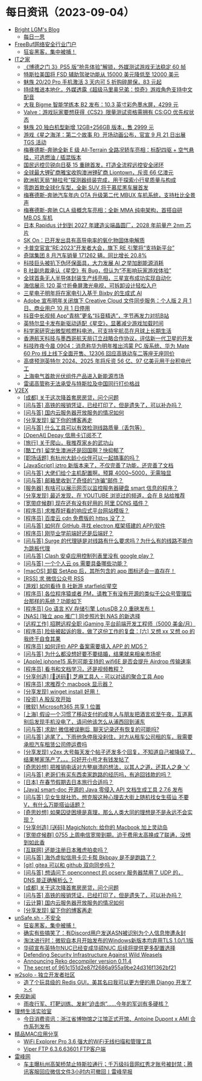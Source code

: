 ﻿# 每日资讯（2023-09-04）

- [Bright LGM's Blog](https://brightliao.com/atom.xml)
  - [每日一思](http://brightliao.com/2023/09/04/daily-thoughts/)
- [FreeBuf网络安全行业门户](https://plink.anyfeeder.com/freebuf)
  - [狂妄黑客，集中被捕！](https://www.freebuf.com/news/376937.html)
- [IT之家](https://www.ithome.com/rss/)
  - [《博德之门 3》PS5 版“抢先体验”解锁，外媒测试游戏无法稳定 60 帧](https://www.ithome.com/0/716/741.htm)
  - [特斯拉美国将 FSD 辅助驾驶功能从 15000 美元降低至 12000 美元](https://www.ithome.com/0/716/739.htm)
  - [魅族 20/20 Pro 手机激活 3 天内可 5 折购碎屏保，83 元起](https://www.ithome.com/0/716/738.htm)
  - [持续推进本地化，外媒透露《超级马里奥兄弟：惊奇》游戏角色支持中文配音](https://www.ithome.com/0/716/737.htm)
  - [大我 Bigme 智能学练本 B2 发布：10.3 英寸彩色墨水屏，4299 元](https://www.ithome.com/0/716/736.htm)
  - [Valve：游戏玩家要想获得《CS2》限量测试资格需拥有 CS:GO 优先权状态](https://www.ithome.com/0/716/734.htm)
  - [魅族 20 独白机型新增 12GB+256GB 版本，售 2999 元](https://www.ithome.com/0/716/733.htm)
  - [游戏《星之海洋：第二个故事 R》开场动画公布，官宣 9 月 21 日出展 TGS 活动](https://www.ithome.com/0/716/732.htm)
  - [梅赛德斯-奔驰全新 E 级 All-Terrain 全路况轿车亮相：标配四驱 + 空气悬挂，可选燃油 / 插混版本](https://www.ithome.com/0/716/731.htm)
  - [国民远控贝锐向日葵 15 重磅首发，打造全流程远控安全闭环](https://www.ithome.com/0/716/728.htm)
  - [全球最大锂矿商雅宝收购澳洲锂矿商 Liontown，斥资 66 亿澳元](https://www.ithome.com/0/716/727.htm)
  - [欧洲航天局“赫拉号”探测器组装完成，用于探索小行星质量与构成](https://www.ithome.com/0/716/726.htm)
  - [零跑首款全球化车型，全新 SUV 将于慕尼黑车展首发](https://www.ithome.com/0/716/724.htm)
  - [梅赛德斯-奔驰汽车年内 OTA 升级第二代 MBUX 车机系统，支持杜比全景声](https://www.ithome.com/0/716/723.htm)
  - [梅赛德斯-奔驰 CLA 级概念车亮相：全新 MMA 纯电架构，首搭自研 MB.OS 车机](https://www.ithome.com/0/716/722.htm)
  - [日本 Rapidus 计划到 2027 年建造尖端晶圆厂，2028 年前量产 2nm 芯片](https://www.ithome.com/0/716/721.htm)
  - [SK On：已开发出具有高导电率的氧化物固体电解质](https://www.ithome.com/0/716/718.htm)
  - [卡普空官宣“RE:2023”开发者大会，旗下 RE 引擎将“支持新平台”](https://www.ithome.com/0/716/717.htm)
  - [奇瑞集团 8 月汽车销量 171262 辆，同比增长 20.8%](https://www.ithome.com/0/716/716.htm)
  - [科技巨头被扒下伪环保面具，大力发展 AI 之举加剧能源消耗](https://www.ithome.com/0/716/715.htm)
  - [B 社副总裁承认《星空》有 Bug，但认为“不影响玩家游戏体验”](https://www.ithome.com/0/716/714.htm)
  - [全球首条无人半导体封装生产线亮相，三星宣布成功实现自动化](https://www.ithome.com/0/716/713.htm)
  - [海信展示 120 英寸折叠屏激光电视，可拆卸设计轻松入户](https://www.ithome.com/0/716/712.htm)
  - [三星电子明年将在家电引入基于 Bixby 的生成式 AI](https://www.ithome.com/0/716/711.htm)
  - [Adobe 宣布明年关闭旗下 Creative Cloud 文件同步服务：个人版 2 月 1 日、商业用户 10 月 1 日停用](https://www.ithome.com/0/716/710.htm)
  - [抖音中长视频 App“青桃”更名“抖音精选”，字节再发力对抗B站](https://www.ithome.com/0/716/709.htm)
  - [英特尔显卡发布新驱动适配《星空》，显著减少游戏加载时间](https://www.ithome.com/0/716/708.htm)
  - [科学家研究出微型核燃料电池，可支持宇航员在月球上长期生活](https://www.ithome.com/0/716/707.htm)
  - [香港航天科技与墨西哥航天局订立战略合作协议，评估新一代卫星的开发](https://www.ithome.com/0/716/706.htm)
  - [科技昨夜今晨 0904：消息称华为明年推出鸿蒙 PC 版系统、华为 Mate 60 Pro 线上线下全面开售、12306 回应高铁动车二等座无座同价](https://www.ithome.com/0/716/705.htm)
  - [高盛预测英特尔 2024、2025 年将斥资 56 亿、97 亿美元用于台积电代工](https://www.ithome.com/0/716/704.htm)
  - [上海电气首款光伏组件产品进入新能源市场](https://www.ithome.com/0/716/703.htm)
  - [雷诺高管称无法承受与特斯拉及中国同行打价格战](https://www.ithome.com/0/716/702.htm)
- [V2EX](https://www.v2ex.com/index.xml)
  - [[成都] 关于这次降首套房房贷，问个问题](https://www.v2ex.com/t/970643#reply3)
  - [[问与答] 高铁的报销凭证，已经打印了，但是遗失了，可以补办吗？](https://www.v2ex.com/t/970641#reply6)
  - [[问与答] 国内云服务器开放服务的情况如何](https://www.v2ex.com/t/970640#reply4)
  - [[分享发现] 留下你的博客再走](https://www.v2ex.com/t/970639#reply5)
  - [[问与答] 什么工具可以有效检测线路质量（丢包等）](https://www.v2ex.com/t/970637#reply2)
  - [[OpenAI] Depay 信用卡订阅不了](https://www.v2ex.com/t/970636#reply2)
  - [[旅行] 关于爬山，我推荐家乡的武功山](https://www.v2ex.com/t/970635#reply11)
  - [[酷工作] 留学生澳洲还是回国啊？快抑郁了](https://www.v2ex.com/t/970634#reply32)
  - [[职场话题] 有杭州大龄小伙伴可以一起搞事的吗？](https://www.v2ex.com/t/970633#reply0)
  - [[JavaScript] iztro 新版本来了，不仅完善了功能，还完善了文档](https://www.v2ex.com/t/970703#reply0)
  - [[问与答] 大佬们给个主机配置啊，预算 4000~5000，无需独显](https://www.v2ex.com/t/970702#reply0)
  - [[问与答] 邮箱里收到了奇怪的“诈骗”邮件？](https://www.v2ex.com/t/970701#reply2)
  - [[服务器] 有啥可以展示网页以监控服务器硬盘 smart 信息的程序？](https://www.v2ex.com/t/970700#reply0)
  - [[分享发现] 最近发现，在 YOUTUBE 浏览过的频道，会在 B 站给推荐](https://www.v2ex.com/t/970699#reply6)
  - [[宽带症候群] 现在还有没有好用的 阿里 DDNS 插件？](https://www.v2ex.com/t/970698#reply5)
  - [[程序员] 求推荐好看的响应式平台网站模版？](https://www.v2ex.com/t/970697#reply1)
  - [[程序员] 百度云 cdn 免费版的 https 没了？](https://www.v2ex.com/t/970696#reply8)
  - [[问与答] 如何在 GitHub 寻找 electron 框架搭建的 APP/软件](https://www.v2ex.com/t/970695#reply1)
  - [[程序员] 刚毕业学前端好还是后端好？](https://www.v2ex.com/t/970694#reply19)
  - [[问与答] Surge 的代理链是对线路有什么要求吗？为什么有的线路不能作为跳板代理](https://www.v2ex.com/t/970692#reply0)
  - [[问与答] Clash 安卓应用控制列表里没有 google play？](https://www.v2ex.com/t/970691#reply6)
  - [[问与答] 一个个人云 os 需要具备哪些功能？](https://www.v2ex.com/t/970690#reply1)
  - [[macOS] 卸载 SetApp 后，其所包含的 app 图标还会一直存在！](https://www.v2ex.com/t/970689#reply3)
  - [[RSS] 求 微信公众号 RSS](https://www.v2ex.com/t/970688#reply1)
  - [[游戏] 如何看待 B 社新游 starfield/星空](https://www.v2ex.com/t/970687#reply5)
  - [[程序员] 各位程序猿或者 PM，请教下有没有开源的类似于公众号管理后台那样的系统？功能如下](https://www.v2ex.com/t/970686#reply1)
  - [[程序员] Go 语言 KV 存储引擎 LotusDB 2.0 重磅发布！](https://www.v2ex.com/t/970685#reply1)
  - [[NAS] [独立 app 推广] 同步照片到 NAS 的新选择](https://www.v2ex.com/t/970683#reply1)
  - [[远程工作] 招聘远程全职 iGaming 平台前端开发工程师（5000 美金/月）](https://www.v2ex.com/t/970682#reply0)
  - [[程序员] 险些被起诉的我，做了这份工作的复盘：[六] 又想 xx 又想 oo 的我终于自食其果](https://www.v2ex.com/t/970681#reply2)
  - [[程序员] 如何评价 APP 备案需要填入 APP 的 MD5？](https://www.v2ex.com/t/970680#reply13)
  - [[问与答] 为什么都没想好要不要结婚，结果就来相亲市场呢](https://www.v2ex.com/t/970678#reply13)
  - [[Apple] iphone15 系列可能支持的 wifi6E 是否会提升 Airdrop 传输速率](https://www.v2ex.com/t/970677#reply4)
  - [[程序员] 看书和文档学习，还是视频教程？](https://www.v2ex.com/t/970675#reply10)
  - [[分享创造] [🎉送码🎉] 芝麻工具人 - 可以对话的聚合工具 App](https://www.v2ex.com/t/970674#reply14)
  - [[程序员] 求推荐个 macbook 显示器？](https://www.v2ex.com/t/970673#reply7)
  - [[分享发现] winget install 好用！](https://www.v2ex.com/t/970672#reply6)
  - [[投资] A 股反攻开始](https://www.v2ex.com/t/970671#reply3)
  - [[微软] Microsoft365 共享 1 位置](https://www.v2ex.com/t/970670#reply0)
  - [[上海] 假设一个习惯了移动支付的成年人与朋友把酒言欢至午夜，互道离别后发现手机没电了，请问他该怎么从浦西回到浦东](https://www.v2ex.com/t/970669#reply12)
  - [[问与答] 求助! 微信被误删后, 聊天记录还有恢复的可能吗?](https://www.v2ex.com/t/970666#reply5)
  - [[问与答] 追尾了，下雨他急停我没刹住，对方从租车公司租的车，我需要承担汽车租赁公司停运费吗](https://www.v2ex.com/t/970664#reply27)
  - [[分享发现] v2ex 大号每天发个帖子还发多个回复，不知道自己被降级了，结果琴家荡产了。。。只好开小号才有钱发帖了](https://www.v2ex.com/t/970662#reply10)
  - [[奇思妙想] 把推销电话对方整崩溃的想法，以其人之道，还其人之身 'v'](https://www.v2ex.com/t/970661#reply12)
  - [[问与答] 老哥们有买东西卖家跑路的经历吗，有追回钱款的吗？](https://www.v2ex.com/t/970660#reply10)
  - [[日本] 在春节假期去日本旅行合适吗？](https://www.v2ex.com/t/970659#reply17)
  - [[Java] smart-doc 开源的 Java 零侵入 API 文档生成工具 2.7.6 发布](https://www.v2ex.com/t/970658#reply1)
  - [[问与答] 见女生就社恐，想克服这种心理去大街上随机找女生搭讪 不要 V，有什么万能搭讪话题？](https://www.v2ex.com/t/970657#reply9)
  - [[奇思妙想] 如果囚徒困境是真理，那么人类大同的理想是不是永远不会实现？](https://www.v2ex.com/t/970656#reply20)
  - [[分享创造] [送码] MagicNotch: 给你的 Macbook 加上灵动岛](https://www.v2ex.com/t/970655#reply35)
  - [[宽带症候群] 0755 上周电信宽带到期，迫于费用太高换成了联通，没想到如此香](https://www.v2ex.com/t/970652#reply33)
  - [[互联网] 还能注册日本雅虎拍卖吗？](https://www.v2ex.com/t/970649#reply0)
  - [[问与答] 海外虚拟信用卡贝卡帮 Bkbpay 是不是跑路了？](https://www.v2ex.com/t/970648#reply1)
  - [[git] gitea 可以和 github 双向同步吗？](https://www.v2ex.com/t/970647#reply4)
  - [[问与答] 想请问下 openconnect 的 ocserv 服务器禁用了 UDP 的， DNS 能正确解析么？](https://www.v2ex.com/t/970645#reply0)
  - [[成都] 关于这次降首套房房贷，问个问题](https://www.v2ex.com/t/970643#reply21)
  - [[问与答] 高铁的报销凭证，已经打印了，但是遗失了，可以补办吗？](https://www.v2ex.com/t/970641#reply10)
  - [[云计算] 国内云服务器开放服务的情况如何](https://www.v2ex.com/t/970640#reply18)
  - [[分享发现] 留下你的博客再走](https://www.v2ex.com/t/970639#reply26)
- [unSafe.sh - 不安全](https://buaq.net/rss.xml)
  - [狂妄黑客，集中被捕！](https://buaq.net/go-176133.html)
  - [确实有些搞笑了：有Discord用户发送ASN被识别为个人信息惨遭永封](https://buaq.net/go-176135.html)
  - [淘汰进行时：微软自本月开始发布的Windows新版本均弃用TLS 1.0/1.1版](https://buaq.net/go-176136.html)
  - [华硕宣布英特尔NUC已经变成华硕NUC 后续将提供更多配置选择](https://buaq.net/go-176137.html)
  - [Defending Security Infrastructure Against Wild Weasels](https://buaq.net/go-176132.html)
  - [Announcing Reko decompiler version 0.11.4](https://buaq.net/go-176127.html)
  - [The secret of 961c151d2e87f2686a955a9be24d316f1362bf21](https://buaq.net/go-176126.html)
- [w2solo - 独立开发者社区](https://w2solo.com/topics/feed)
  - [造了个玩具级的 Redis GUI，美其名曰我可以更方便的用 Django 开发了 >.<](https://w2solo.com/topics/4111)
- [央视新闻](https://plink.anyfeeder.com/weixin/cctvnewscenter)
  - [雨夜行军、打靶训练、发射“迫击炮”……今年的军训有多硬核？](http://weixin.sogou.com/weixin?type=2&query=%E5%A4%AE%E8%A7%86%E6%96%B0%E9%97%BB+%E9%9B%A8%E5%A4%9C%E8%A1%8C%E5%86%9B%E3%80%81%E6%89%93%E9%9D%B6%E8%AE%AD%E7%BB%83%E3%80%81%E5%8F%91%E5%B0%84%E2%80%9C%E8%BF%AB%E5%87%BB%E7%82%AE%E2%80%9D%E2%80%A6%E2%80%A6%E4%BB%8A%E5%B9%B4%E7%9A%84%E5%86%9B%E8%AE%AD%E6%9C%89%E5%A4%9A%E7%A1%AC%E6%A0%B8%EF%BC%9F)
- [理想生活实验室](http://www.toodaylab.com/feed)
  - [今日消费资讯：浙江省博物馆之江馆正式开馆、Antoine Dupont x AMI 合作系列发布](http://www.toodaylab.com/82192)
- [精品MAC应用分享](https://xclient.info/feed)
  - [WiFi Explorer Pro 3.6 强大的WiFi无线扫描和管理工具](https://xclient.info/s/wifi-explorer-pro.html)
  - [Viper FTP 6.3.6.63601 FTP客户端](https://xclient.info/s/viper-ftp.html)
- [雷峰网](https://plink.anyfeeder.com/leiphone)
  - [车主曝杭州高架桥禁止特斯拉通行；千万级抖音网红秀才账号被封禁；腾讯客服回应微信文件3小时内可撤回丨雷峰早报](https://www.leiphone.com/category/zaobao/cFtjE8WpIaYs2tLF.html)
